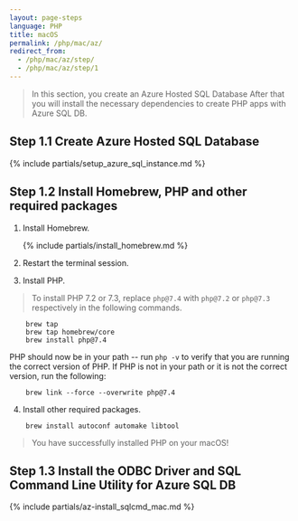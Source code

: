 ```yaml
---
layout: page-steps
language: PHP
title: macOS
permalink: /php/mac/az/
redirect_from:
  - /php/mac/az/step/
  - /php/mac/az/step/1
---
```


> In this section, you create an Azure Hosted SQL Database After that you will install the necessary dependencies to create PHP apps with Azure SQL DB.

## Step 1.1 Create Azure Hosted SQL Database

{% include partials/setup_azure_sql_instance.md %}

## Step 1.2 Install Homebrew, PHP and other required packages

1. Install Homebrew.

    {% include partials/install_homebrew.md %}

2. Restart the terminal session.

3. Install PHP.

> To install PHP 7.2 or 7.3, replace `php@7.4` with `php@7.2` or `php@7.3` respectively in the following commands.

```terminal
    brew tap 
    brew tap homebrew/core
    brew install php@7.4
```

PHP should now be in your path -- run `php -v` to verify that you are running the correct version of PHP. If PHP is not in your path or it is not the correct version, run the following:

```terminal
    brew link --force --overwrite php@7.4
```

4. Install other required packages.

```terminal
    brew install autoconf automake libtool
```

> You have successfully installed PHP on your macOS!

## Step 1.3 Install the ODBC Driver and SQL Command Line Utility for Azure SQL DB

{% include partials/az-install_sqlcmd_mac.md %}
